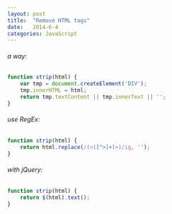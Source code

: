```yaml
---
layout: post
title:  "Remove HTML tags"
date:   2014-6-4
categories: JavaScript
---
```


###### a way:

```js
function strip(html) {
    var tmp = document.createElement('DIV');
    tmp.innerHTML = html;
    return tmp.textContent || tmp.innerText || '';
}
```

###### use RegEx:

```js
function strip(html) {
    return html.replace(/(<([^>]+)>)/ig, '');
}
```

###### with jQuery:

```js
function strip(html) {
    return $(html).text();
}
```
